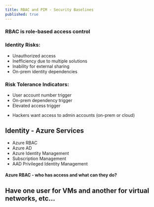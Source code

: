 ```yaml
---
title: RBAC and PIM - Security Baselines
published: true
---
```


### RBAC is role-based access control

### Identity Risks:
* Unauthorized access
* Inefficiency due to multiple solutions
* Inability for external sharing  
* On-prem identity dependencies 

### Risk Tolerance Indicators:
* User account number trigger
* On-prem dependency trigger
* Elevated access trigger

- Hackers want access to admin accounts (on-prem or cloud)

## Identity - Azure Services

* Azure RBAC
* Azure AD
* Azure Identity Management
* Subscription Management
* AAD Privileged Identity Management

#### Azure RBAC - who has access and what can they do?

## Have one user for VMs and another for virtual networks, etc...